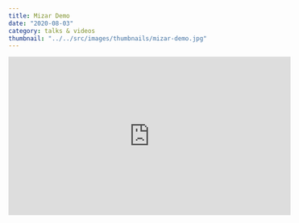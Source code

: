 ```yaml
---
title: Mizar Demo
date: "2020-08-03"
category: talks & videos
thumbnail: "../../src/images/thumbnails/mizar-demo.jpg"
---
```


<iframe  width="560" height="315" src="https://www.youtube.com/embed/Xev8TsjhLi8" frameborder="0"></iframe>
